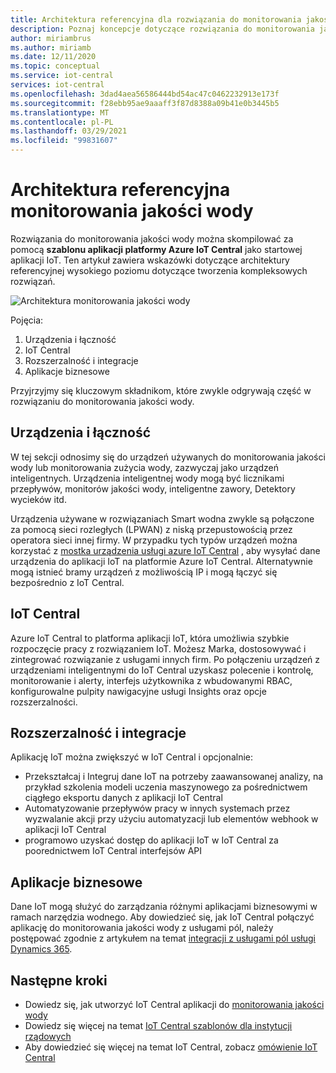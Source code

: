 ```yaml
---
title: Architektura referencyjna dla rozwiązania do monitorowania jakości wody skompilowanego za pomocą platformy Azure IoT Central | Microsoft Docs
description: Poznaj koncepcje dotyczące rozwiązania do monitorowania jakości wody opracowanego przy użyciu usługi Azure IoT Central.
author: miriambrus
ms.author: miriamb
ms.date: 12/11/2020
ms.topic: conceptual
ms.service: iot-central
services: iot-central
ms.openlocfilehash: 3dad4aea56586444bd54ac47c0462232913e173f
ms.sourcegitcommit: f28ebb95ae9aaaff3f87d8388a09b41e0b3445b5
ms.translationtype: MT
ms.contentlocale: pl-PL
ms.lasthandoff: 03/29/2021
ms.locfileid: "99831607"
---
```

# <a name="water-quality-monitoring-reference-architecture"></a>Architektura referencyjna monitorowania jakości wody 
Rozwiązania do monitorowania jakości wody można skompilować za pomocą **szablonu aplikacji platformy Azure IoT Central** jako startowej aplikacji IoT. Ten artykuł zawiera wskazówki dotyczące architektury referencyjnej wysokiego poziomu dotyczące tworzenia kompleksowych rozwiązań. 

![Architektura monitorowania jakości wody](./media/concepts-waterqualitymonitoring-architecture/concepts-waterqualitymonitoring-architecture1.png)

Pojęcia:

1. Urządzenia i łączność  
1. IoT Central 
1. Rozszerzalność i integracje
1. Aplikacje biznesowe

Przyjrzyjmy się kluczowym składnikom, które zwykle odgrywają część w rozwiązaniu do monitorowania jakości wody.

## <a name="devices-and-connectivity"></a>Urządzenia i łączność 
W tej sekcji odnosimy się do urządzeń używanych do monitorowania jakości wody lub monitorowania zużycia wody, zazwyczaj jako urządzeń inteligentnych. Urządzenia inteligentnej wody mogą być licznikami przepływów, monitorów jakości wody, inteligentne zawory, Detektory wycieków itd.

Urządzenia używane w rozwiązaniach Smart wodna zwykle są połączone za pomocą sieci rozległych (LPWAN) z niską przepustowością przez operatora sieci innej firmy. W przypadku tych typów urządzeń można korzystać z [mostka urządzenia usługi azure IoT Central](../core/howto-build-iotc-device-bridge.md) , aby wysyłać dane urządzenia do aplikacji IoT na platformie Azure IoT Central. Alternatywnie mogą istnieć bramy urządzeń z możliwością IP i mogą łączyć się bezpośrednio z IoT Central.

## <a name="iot-central"></a>IoT Central 
Azure IoT Central to platforma aplikacji IoT, która umożliwia szybkie rozpoczęcie pracy z rozwiązaniem IoT. Możesz Marka, dostosowywać i zintegrować rozwiązanie z usługami innych firm.
Po połączeniu urządzeń z urządzeniami inteligentnymi do IoT Central uzyskasz polecenie i kontrolę, monitorowanie i alerty, interfejs użytkownika z wbudowanymi RBAC, konfigurowalne pulpity nawigacyjne usługi Insights oraz opcje rozszerzalności. 

## <a name="extensibility-and-integrations"></a>Rozszerzalność i integracje
Aplikację IoT można zwiększyć w IoT Central i opcjonalnie:
* Przekształcaj i Integruj dane IoT na potrzeby zaawansowanej analizy, na przykład szkolenia modeli uczenia maszynowego za pośrednictwem ciągłego eksportu danych z aplikacji IoT Central
* Automatyzowanie przepływów pracy w innych systemach przez wyzwalanie akcji przy użyciu automatyzacji lub elementów webhook w aplikacji IoT Central
* programowo uzyskać dostęp do aplikacji IoT w IoT Central za poorednictwem IoT Central interfejsów API

## <a name="business-applications"></a>Aplikacje biznesowe 
Dane IoT mogą służyć do zarządzania różnymi aplikacjami biznesowymi w ramach narzędzia wodnego. Aby dowiedzieć się, jak IoT Central połączyć aplikację do monitorowania jakości wody z usługami pól, należy postępować zgodnie z artykułem na temat [integracji z usługami pól usługi Dynamics 365](./how-to-configure-connected-field-services.md). 


## <a name="next-steps"></a>Następne kroki
* Dowiedz się, jak utworzyć IoT Central aplikacji do [monitorowania jakości wody](./tutorial-water-quality-monitoring.md)
* Dowiedz się więcej na temat [IoT Central szablonów dla instytucji rządowych](./overview-iot-central-government.md)
* Aby dowiedzieć się więcej na temat IoT Central, zobacz [omówienie IoT Central](../core/overview-iot-central.md)
